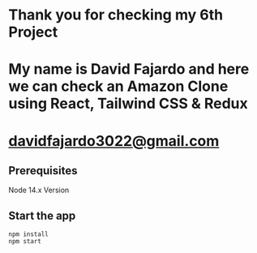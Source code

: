 


# Thank you for checking my 6th Project
# My name is David Fajardo and here we can check an Amazon Clone using React, Tailwind CSS & Redux
# davidfajardo3022@gmail.com

## Prerequisites

Node 14.x Version



## Start the app

```shell
npm install
npm start
```
